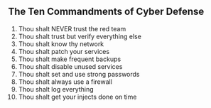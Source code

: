 ## The Ten Commandments of Cyber Defense

1. Thou shalt NEVER trust the red team
1. Thou shalt trust but verify everything else
2. Thou shalt know thy network
3. Thou shalt patch your services
4. Thou shalt make frequent backups
5. Thou shalt disable unused services
6. Thou shalt set and use strong passwords
7. Thou shalt always use a firewall
8. Thou shalt log everything
9. Thou shalt get your injects done on time
